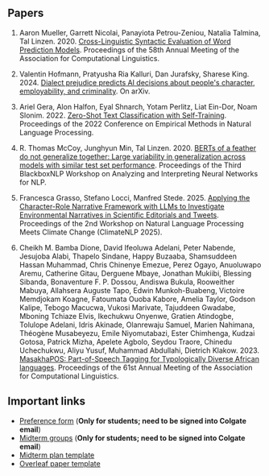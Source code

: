 ## Papers

1. Aaron Mueller, Garrett Nicolai, Panayiota Petrou-Zeniou, Natalia Talmina, Tal Linzen. 2020. [Cross-Linguistic Syntactic Evaluation of Word Prediction Models](https://aclanthology.org/2020.acl-main.490/). Proceedings of the 58th Annual Meeting of the Association for Computational Linguistics.

2. Valentin Hofmann, Pratyusha Ria Kalluri, Dan Jurafsky, Sharese King. 2024. [Dialect prejudice predicts AI decisions about people's character, employability, and criminality](https://arxiv.org/abs/2403.00742). On arXiv.

3. Ariel Gera, Alon Halfon, Eyal Shnarch, Yotam Perlitz, Liat Ein-Dor, Noam Slonim. 2022. [Zero-Shot Text Classification with Self-Training](https://aclanthology.org/2022.emnlp-main.73/). Proceedings of the 2022 Conference on Empirical Methods in Natural Language Processing. 

4. R. Thomas McCoy, Junghyun Min, Tal Linzen. 2020. [BERTs of a feather do not generalize together: Large variability in generalization across models with similar test set performance](https://aclanthology.org/2020.blackboxnlp-1.21/). Proceedings of the Third BlackboxNLP Workshop on Analyzing and Interpreting Neural Networks for NLP. 

5. Francesca Grasso, Stefano Locci, Manfred Stede. 2025. [Applying the Character-Role Narrative Framework with LLMs to Investigate Environmental Narratives in Scientific Editorials and Tweets](https://aclanthology.org/2025.climatenlp-1.4/). Proceedings of the 2nd Workshop on Natural Language Processing Meets Climate Change (ClimateNLP 2025).

6. Cheikh M. Bamba Dione, David Ifeoluwa Adelani, Peter Nabende, Jesujoba Alabi, Thapelo Sindane, Happy Buzaaba, Shamsuddeen Hassan Muhammad, Chris Chinenye Emezue, Perez Ogayo, Anuoluwapo Aremu, Catherine Gitau, Derguene Mbaye, Jonathan Mukiibi, Blessing Sibanda, Bonaventure F. P. Dossou, Andiswa Bukula, Rooweither Mabuya, Allahsera Auguste Tapo, Edwin Munkoh-Buabeng, Victoire Memdjokam Koagne, Fatoumata Ouoba Kabore, Amelia Taylor, Godson Kalipe, Tebogo Macucwa, Vukosi Marivate, Tajuddeen Gwadabe, Mboning Tchiaze Elvis, Ikechukwu Onyenwe, Gratien Atindogbe, Tolulope Adelani, Idris Akinade, Olanrewaju Samuel, Marien Nahimana, Théogène Musabeyezu, Emile Niyomutabazi, Ester Chimhenga, Kudzai Gotosa, Patrick Mizha, Apelete Agbolo, Seydou Traore, Chinedu Uchechukwu, Aliyu Yusuf, Muhammad Abdullahi, Dietrich Klakow. 2023. [MasakhaPOS: Part-of-Speech Tagging for Typologically Diverse African languages](https://aclanthology.org/2023.acl-long.609/). Proceedings of the 61st Annual Meeting of the Association for Computational Linguistics. 


## Important links

- [Preference form](https://docs.google.com/forms/d/e/1FAIpQLSc-3mriRGMPzjGYMfTBYafTo_1zyOShAmFdu4V9bGAq92Wcnw/viewform?usp=dialog) (**Only for students; need to be signed into Colgate email**)
- [Midterm groups](https://docs.google.com/spreadsheets/d/1doOiMv6qKcCuM_H4yqB2ObVTxMkUb8BCscOIxip6oGA/edit?usp=sharing) (**Only for students; need to be signed into Colgate email**)
- [Midterm plan template](https://docs.google.com/document/d/1aSMGmTqvn9Pm3aUqr5qnELa7mPe6mVXY43yPIP0xYAU/edit?usp=sharing)
- [Overleaf paper template](https://www.overleaf.com/read/ywvnsjqxsjqh#f4d47b)
